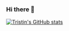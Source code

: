 ### Hi there 👋

[![Tristin's GitHub stats](https://github-readme-stats.vercel.app/api?username=tristinsorrells1)](https://github.com/tristinsorrells1/github-readme-stats)

<!--
**Tristinsorrells1/Tristinsorrells1** is a ✨ _special_ ✨ repository because its `README.md` (this file) appears on your GitHub profile.

Here are some ideas to get you started:

- 🔭 I’m currently working on ...
- 🌱 I’m currently learning ...
- 👯 I’m looking to collaborate on ...
- 🤔 I’m looking for help with ...
- 💬 Ask me about ...
- 📫 How to reach me: ...
- 😄 Pronouns: ...
- ⚡ Fun fact: ...
-->
